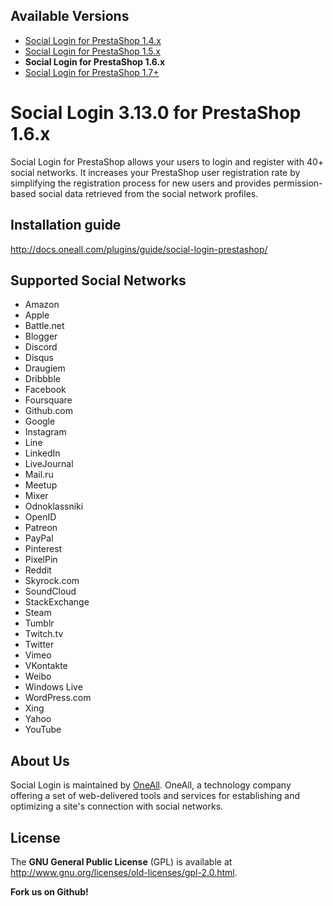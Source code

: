 ## Available Versions
* [Social Login for PrestaShop 1.4.x](https://github.com/oneall/social-login-prestashop/tree/prestashop/1.4.x)
* [Social Login for PrestaShop 1.5.x](https://github.com/oneall/social-login-prestashop/tree/prestashop/1.5.x)
* **Social Login for PrestaShop 1.6.x**
* [Social Login for PrestaShop 1.7+](https://github.com/oneall/social-login-prestashop/tree/prestashop/1.7+)


# Social Login 3.13.0 for PrestaShop 1.6.x
Social Login for PrestaShop allows your users to login and register with 40+ social networks. 
It increases your PrestaShop user registration rate by simplifying the registration process for 
new users and provides permission-based social data retrieved from the social network profiles.


## Installation guide
http://docs.oneall.com/plugins/guide/social-login-prestashop/

## Supported Social Networks
* Amazon
* Apple
* Battle.net
* Blogger
* Discord
* Disqus
* Draugiem
* Dribbble
* Facebook
* Foursquare
* Github.com
* Google
* Instagram
* Line
* LinkedIn
* LiveJournal
* Mail.ru
* Meetup
* Mixer
* Odnoklassniki
* OpenID
* Patreon
* PayPal
* Pinterest
* PixelPin
* Reddit
* Skyrock.com
* SoundCloud
* StackExchange
* Steam
* Tumblr
* Twitch.tv
* Twitter
* Vimeo
* VKontakte
* Weibo
* Windows Live
* WordPress.com
* Xing
* Yahoo
* YouTube

## About Us
Social Login is maintained by [OneAll](http://www.oneall.com/). OneAll, a technology company offering a set of 
web-delivered tools and services for establishing and optimizing a site's connection with social networks.

## License
The **GNU General Public License** (GPL) is available at http://www.gnu.org/licenses/old-licenses/gpl-2.0.html.


**Fork us on Github!**
